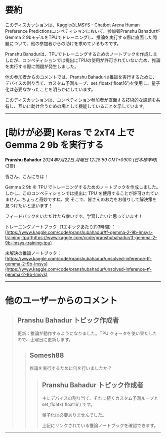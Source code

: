 # 要約 
このディスカッションは、KaggleのLMSYS - Chatbot Arena Human Preference Predictionsコンペティションにおいて、参加者Pranshu BahadurがGemma 2 9bモデルをTPUでトレーニングし、推論を実行する際に直面した問題について、他の参加者からの助けを求めているものです。

Pranshu Bahadurは、TPUでトレーニングするためのノートブックを作成しましたが、コンペティションでは提出にTPUの使用が許可されていないため、推論を実行する際に問題が発生しました。

他の参加者からのコメントでは、Pranshu Bahadurは推論を実行するために、デバイスの割り当て、カスタム予測ループ、set_floatx('float16')を使用し、量子化は必要なかったことを明らかにしています。

このディスカッションは、コンペティション参加者が直面する技術的な課題を共有し、互いに助け合うための場として機能していることを示しています。


---
# [助けが必要] Keras で 2xT4 上で Gemma 2 9b を実行する
**Pranshu Bahadur** *2024年7月22日 月曜日 12:28:59 GMT+0900 (日本標準時)* (3票)

皆さん、こんにちは！

Gemma 2 9b を TPU でトレーニングするためのノートブックを作成しました。
しかし、このコンペティションでは提出に TPU を使用することが許可されていません…ちょっと奇妙ですね、笑
そこで、皆さんのお力をお借りして解決策を見つけたいと思います！

フィードバックをいただけたら幸いです。学習したいと思っています！

トレーニングノートブック（1エポックあたり約3時間）：
[https://www.kaggle.com/code/pranshubahadur/tf-gemma-2-9b-lmsys-training-tpu](https://www.kaggle.com/code/pranshubahadur/tf-gemma-2-9b-lmsys-training-tpu)

未解決の推論ノートブック：
[https://www.kaggle.com/code/pranshubahadur/unsolved-inference-tf-gemma-2-9b-lmsys](https://www.kaggle.com/code/pranshubahadur/unsolved-inference-tf-gemma-2-9b-lmsys)

---
# 他のユーザーからのコメント
> ## Pranshu Bahadur トピック作成者
> 
> 更新：推論が動作するようになりました。TPU クォータを使い果たしたので、土曜日に更新します。
> 
> 
> 
> > ## Somesh88
> > 
> > 推論を実行するために何を行いましたか？
> > 
> > 
> > 
> > > ## Pranshu Bahadur トピック作成者
> > > 
> > > 主にデバイスの割り当て、それに続くカスタム予測ループと set_floatx('float16') です。
> > > 
> > > 量子化は必要ありませんでした。
> > > 
> > > 上記にリンクされている推論ノートブックを確認できます。
> > > 
> > > 
> > > 
---

